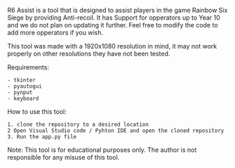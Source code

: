 R6 Assist is a tool that is designed to assist players in the game Rainbow Six Siege by providing Anti-recoil.
It has Support for opperators up to Year 10 and we do not plan on updating it further.
Feel free to modify the code to add more opperators if you wish.

This tool was made with a 1920x1080 resolution in mind, it may not work properly on other resolutions they have not been tested.

Requirements:

	- tkinter
	- pyautogui
	- pynput
	- keyboard

How to use this tool:

	1. clone the repository to a desired location
	2 Open Visual Studio code / Pyhton IDE and open the cloned repository
	3. Run the app.py file



Note: This tool is for educational purposes only. The author is not responsible for any misuse of this tool.
